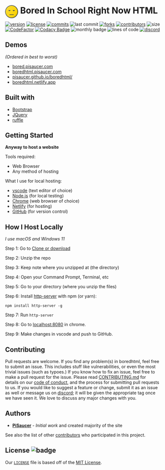 <div align="center" style="display: block; margin-left: auto; margin-right: auto;">  
  
  <img align="left" src="images/logo.png" alt="logo" height="42" width="42">
  <h1>Bored In School Right Now HTML</h1>

  [![version](https://shields.io/github/v/release/pisaucer/boredhtml)](https://github.com/PiSaucer/boredhtml/releases)
  [![license](https://badgen.net/github/license/pisaucer/boredhtml)](LICENSE)
  [![commits](https://badgen.net/github/commits/pisaucer/boredhtml/main)](https://github.com/PiSaucer/boredhtml/commits/main)
   ![last commit](https://badgen.net/github/last-commit/pisaucer/boredhtml/main)
  [![forks](https://img.shields.io/github/forks/pisaucer/boredhtml.svg)](https://github.com/pisaucer/boredhtml/network/members)
  [![contributors](https://img.shields.io/github/contributors/pisaucer/boredhtml)](https://github.com/pisaucer/boredhtml/graphs/contributors)
  ![size](https://img.shields.io/github/repo-size/pisaucer/boredhtml?color=green)
  [![CodeFactor](https://www.codefactor.io/repository/github/pisaucer/boredhtml/badge)](https://www.codefactor.io/repository/github/pisaucer/boredhtml)
  [![Codacy Badge](https://app.codacy.com/project/badge/Grade/61a513b5800d424c858adbae84b4a17b)](https://www.codacy.com/gh/PiSaucer/boredhtml/dashboard?utm_source=github.com&amp;utm_medium=referral&amp;utm_content=PiSaucer/boredhtml&amp;utm_campaign=Badge_Grade)
  ![monthly badge](https://badges.boredht.ml/bored/month.svg)
  ![lines of code](https://badges.boredht.ml/bored/loc.svg)
  [![discord](https://img.shields.io/badge/Discord-7qTNdXd?logo=discord&logoColor=white&color=5865F2)](https://discord.com/invite/7qTNdXd)

</div>

## Demos
*(Ordered in best to worst)*
- [bored.pisaucer.com](https://boredhtml.pisaucer.com/)
- [boredhtml.pisaucer.com](https://boredhtml.pisaucer.com/)
- [pisaucer.github.io/boredhtml/](https://pisaucer.github.io/boredhtml/)
- [boredhtml.netlify.app](https://boredhtml.netlify.app/)

## Built with
- [Bootstrap](https://getbootstrap.com)
- [JQuery](https://jquery.com)
- [ruffle](https://ruffle.rs)

## Getting Started

**Anyway to host a website**

Tools required:
- Web Browser
- Any method of hosting

What I use for local hosting:
- [vscode](https://code.visualstudio.com/download) (text editor of choice)
- [Node.js](https://nodejs.org/en/download/) (for local testing)
- [Chrome](https://chrome.google.com/) (web browser of choice)
- [Netlify](https://www.netlify.com/) (for hosting)
- [GitHub](https://desktop.github.com/) (for version control)

## How I Host Locally
*I use macOS and Windows 11*

Step 1: Go to [Clone or download](https://github.com/PiSaucer/boredhtml/archive/master.zip)

Step 2: Unzip the repo

Step 3: Keep note where you unzipped at (the directory)

Step 4: Open your Command Prompt, Terminal, etc

Step 5: Go to your directory (where you unzip the files)

Step 6: Install [http-server](https://www.npmjs.com/package/http-server) with npm (or yarn):

```
npm install http-server -g
```

Step 7: Run ```http-server```

Step 8: Go to [localhost:8080](http://localhost:8080) in chrome.

Step 9: Make changes in vscode and push to GitHub.

## Contributing

Pull requests are welcome. If you find any problem(s) in boredhtml, feel free to submit an issue. This includes stuff like vulnerabilities, or even the most trivial issues (such as typoes.) If you know how to fix an issue, feel free to make a pull request for the issue. Please read [CONTRIBUTING.md](CONTRIBUTING.md) for details on our [code of conduct](CODE_OF_CONDUCT.md), and the process for submitting pull requests to us. If you would like to suggest a feature or change, submit it as an issue as well or message us on [discord](https://discord.com/invite/7qTNdXd); it will be given the appropriate tag once we have seen it. We love to discuss any major changes with you.

## Authors

- **[PiSaucer](https://github.com/PiSaucer)** - *Initial work* and created majority of the site

See also the list of other [contributors](https://github.com/PiSaucer/boredhtml/contributors) who participated in this project.

## License ![badge](https://badgen.net/github/license/pisaucer/boredhtml)

Our [`LICENSE`](LICENSE) file is based off of the [MIT License](https://choosealicense.com/licenses/mit/).

